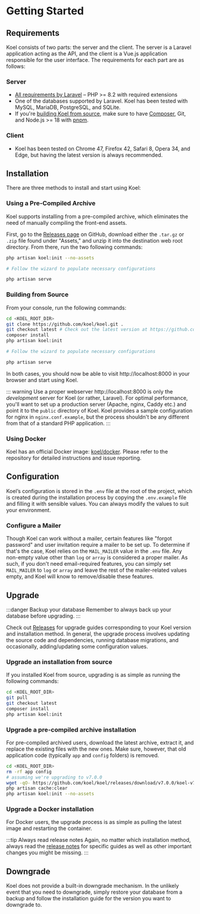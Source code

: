 # Getting Started

## Requirements

Koel consists of two parts: the server and the client. The server is a Laravel application acting as the API, and the
client is a Vue.js application responsible for the user interface.
The requirements for each part are as follows:

### Server

* [All requirements by Laravel](https://laravel.com/docs/11.x/deployment#server-requirements) – PHP >= 8.2 with required
  extensions
* One of the databases supported by Laravel. Koel has been tested with MySQL, MariaDB, PostgreSQL, and SQLite.
* If you're [building Koel from source](#building-from-source), make sure to have [Composer](https://getcomposer.org/),
  Git, and Node.js >= 18 with [pnpm](https://pnpm.io/).

### Client

* Koel has been tested on Chrome 47, Firefox 42, Safari 8, Opera 34, and Edge, but having the latest version is always
  recommended.

## Installation

There are three methods to install and start using Koel:

### Using a Pre-Compiled Archive

Koel supports installing from a pre-compiled archive, which eliminates the need of manually compiling the front-end
assets.

First, go to the [Releases page](https://github.com/koel/koel/releases) on GitHub, download either the `.tar.gz` or
`.zip` file found under "Assets," and unzip it into the destination web root directory. From there, run the two
following commands:

```bash
php artisan koel:init --no-assets

# Follow the wizard to populate necessary configurations

php artisan serve
```

### Building from Source

From your console, run the following commands:

```bash
cd <KOEL_ROOT_DIR>
git clone https://github.com/koel/koel.git .
git checkout latest # Check out the latest version at https://github.com/koel/koel/releases
composer install
php artisan koel:init

# Follow the wizard to populate necessary configurations

php artisan serve
```

In both cases, you should now be able to visit http://localhost:8000 in your browser and start using Koel.

::: warning Use a proper webserver
http://localhost:8000 is only the _development_ server for Koel (or rather, Laravel).
For optimal performance, you'll want to set up a production server (Apache, nginx, Caddy etc.) and point it to the
`public` directory of Koel.
Koel provides a sample configuration for nginx in `nginx.conf.example`,
but the process shouldn't be any different from that of a standard PHP application.
:::

### Using Docker

Koel has an official Docker image: [koel/docker](https://github.com/koel/docker). Please refer to the repository for
detailed instructions and issue reporting.

## Configuration

Koel’s configuration is stored in the `.env` file at the root of the project, which is created during the installation
process
by copying the `.env.example` file and filling it with sensible values.
You can always modify the values to suit your environment.

### Configure a Mailer

Though Koel can work without a mailer, certain features like "forgot password" and user invitation require a mailer to
be set up.
To determine if that's the case, Koel relies on the `MAIL_MAILER` value in the `.env` file.
Any non-empty value other than `log` or `array` is considered a proper mailer.
As such, if you don't need email-required features, you can simply set `MAIL_MAILER` to `log` or `array` and leave the
rest of the mailer-related values empty,
and Koel will know to remove/disable these features.

## Upgrade

:::danger Backup your database
Remember to always back up your database before upgrading.
:::

Check out [Releases](https://github.com/koel/koel/releases) for upgrade guides corresponding to your Koel version and
installation method.
In general, the upgrade process involves updating the source code and dependencies, running database migrations, and
occasionally, adding/updating some configuration values.

### Upgrade an installation from source

If you installed Koel from source, upgrading is as simple as running the following commands:

```bash
cd <KOEL_ROOT_DIR>
git pull
git checkout latest
composer install
php artisan koel:init
```

### Upgrade a pre-compiled archive installation

For pre-compiled archived users, download the latest archive, extract it, and replace the existing files with the new
ones.
Make sure, however, that old application code (typically `app` and `config` folders) is removed.

```bash
cd <KOEL_ROOT_DIR>
rm -rf app config
# assuming we're upgrading to v7.0.0
wget -qO- https://github.com/koel/koel/releases/download/v7.0.0/koel-v7.0.0.tar.gz | tar -xvzC . --strip-components=1
php artisan cache:clear
php artisan koel:init --no-assets
```

### Upgrade a Docker installation

For Docker users, the upgrade process is as simple as pulling the latest image and restarting the container.

:::tip Always read release notes
Again, no matter which installation method, always read the [release notes](https://github.com/koel/koel/releases) for
specific guides
as well as other important changes you might be missing.
:::

## Downgrade

Koel does not provide a built-in downgrade mechanism.
In the unlikely event that you need to downgrade, simply restore your database from a backup and follow the installation
guide for the version you want to downgrade to.
